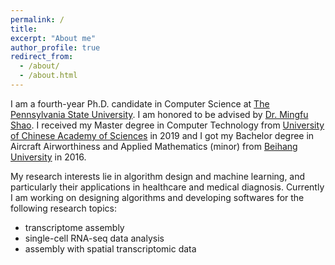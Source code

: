 ```yaml
---
permalink: /
title:
excerpt: "About me"
author_profile: true
redirect_from: 
  - /about/
  - /about.html
---
```


I am a fourth-year Ph.D. candidate in Computer Science at [The Pennsylvania State University](https://www.psu.edu/). I am honored to be advised by [Dr. Mingfu Shao](https://sites.psu.edu/mxs2589/). I received my Master degree in Computer Technology from [University of Chinese Academy of Sciences](https://english.cas.cn/) in 2019 and I got my Bachelor degree in Aircraft Airworthiness and Applied Mathematics (minor) from [Beihang University](https://ev.buaa.edu.cn/) in 2016.

My research interests lie in algorithm design and machine learning, and particularly their applications in healthcare and medical diagnosis. Currently I am working on designing algorithms and developing softwares for the following research topics:
- transcriptome assembly
- single-cell RNA-seq data analysis
- assembly with spatial transcriptomic data
